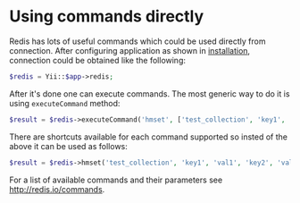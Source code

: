 Using commands directly
=======================

Redis has lots of useful commands which could be used directly from connection. After configuring application as
shown in [installation](installation.md), connection could be obtained like the following:

```php
$redis = Yii::$app->redis;
```

After it's done one can execute commands. The most generic way to do it is using `executeCommand` method:

```php
$result = $redis->executeCommand('hmset', ['test_collection', 'key1', 'val1', 'key2', 'val2']);
```

There are shortcuts available for each command supported so insted of the above it can be used as follows:

```php
$result = $redis->hmset('test_collection', 'key1', 'val1', 'key2', 'val2');
```

For a list of available commands and their parameters see <http://redis.io/commands>.
